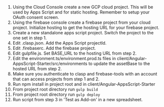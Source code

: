 1) Using the Cloud Console create a new GCP cloud project. This will be used by Apps Script and for static hosting. Remember to setup your OAuth consent screen.
2) Using the firebase console create a firebase project from your cloud project. Initialize hosting to get the hosting URL for your firebase project.
3) Create a new standalone apps script project. Switch the project to the one set in step 1.
4) Edit .clasp.json. Add the Apps Script projectId.
5) Edit .firebaserc. Add the firebase project. 
6) Edit gulpfile.js. Set BASE_URL to the hosting URL from step 2. 
7) Edit the environment.ts/environment.prod.ts files in client/Angular-AppsScript-Starter/src/environments to update the assetBase to the hosted URL from step 2.
8) Make sure you authenticate to clasp and firebase-tools with an account that can access projects from step 1 and 2.
9) Run npm install in project root and in client/Angular-AppsScript-Starter
10) From project root directory run `gulp build`
11) From project root directory run `gulp deploy`
12) Run script from step 3 in 'Test as Add-on' in a new spreadsheet.

